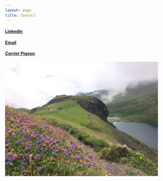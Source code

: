 ```yaml
---
layout: page
title: Contact
---
```


#### [LinkedIn](https://www.linkedin.com/in/david-sasson/)
#### [Email](<mailto:dsasson@hsph.harvard.edu>)
#### [Carrier Pigeon](http://www.pigeongram.com/)

<img src="/assets/images/a.jpg">
